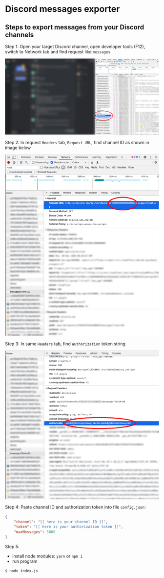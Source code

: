 # Discord messages exporter

## Steps to export messages from your Discord channels

Step 1: Open your target Discord channel, open developer tools (F12), switch to Network tab and find request like `messages`

![Step 1 - find request](screenshots/step1.png)

Step 2: In request `Headers` tab, `Request URL`, find channel ID as shown in image below

![Step 2 - find chanel id](screenshots/step2.png)

Step 3: In same `Headers` tab, find `authorization` token string

![Step 3 - find authorization token](screenshots/step3.png)

Step 4: Paste channel ID and authorization token into file `config.json`:
```json
{
    "channel": "[[ here is your channel ID ]]",
    "token": "[[ here is your authorization token ]]",
    "maxMessages": 5000
}
```

Step 5:
- install node modules: `yarn` or `npm i`
- run program
```
$ node index.js
```
